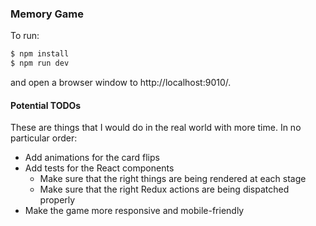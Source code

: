 ### Memory Game

To run:

```bash
$ npm install
$ npm run dev
```

and open a browser window to http://localhost:9010/.

#### Potential TODOs

These are things that I would do in the real world with more time. In no particular order:

* Add animations for the card flips
* Add tests for the React components
    * Make sure that the right things are being rendered at each stage
    * Make sure that the right Redux actions are being dispatched properly
* Make the game more responsive and mobile-friendly
